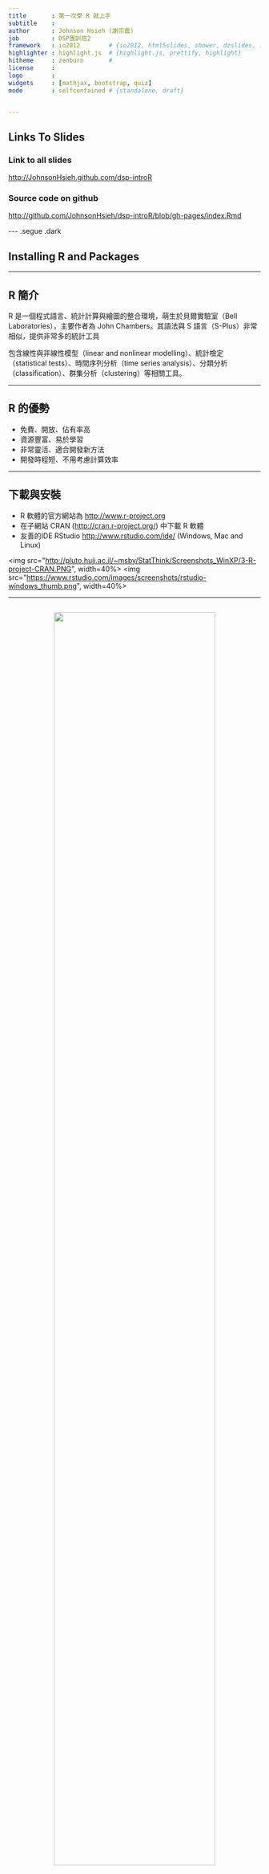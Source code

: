 ```yaml
---
title       : 第一次學 R 就上手
subtitle    : 
author      : Johnson Hsieh (謝宗震)
job         : DSP團訓班2
framework   : io2012        # {io2012, html5slides, shower, dzslides, ...}
highlighter : highlight.js  # {highlight.js, prettify, highlight}
hitheme     : zenburn       # 
license     : 
logo        : 
widgets     : [mathjax, bootstrap, quiz]
mode        : selfcontained # {standalone, draft}


---
```





## Links To Slides
### Link to all slides
http://JohnsonHsieh.github.com/dsp-introR

### Source code on github
http://github.com/JohnsonHsieh/dsp-introR/blob/gh-pages/index.Rmd

--- .segue .dark
## Installing R and Packages

---
## R 簡介
R 是一個程式語言、統計計算與繪圖的整合環境，萌生於貝爾實驗室（Bell Laboratories），主要作者為 John Chambers。其語法與 S 語言（S-Plus）非常相似，提供非常多的統計工具

包含線性與非線性模型（linear and nonlinear modelling）、統計檢定（statistical tests）、時間序列分析（time series analysis）、分類分析（classification）、群集分析（clustering）等相關工具。

---
## R 的優勢
- 免費、開放、佔有率高
- 資源豐富、易於學習
- 非常靈活、適合開發新方法
- 開發時程短、不用考慮計算效率

---
## 下載與安裝
- R 軟體的官方網站為 http://www.r-project.org 
- 在子網站 CRAN (http://cran.r-project.org/) 中下載 R 軟體
- 友善的IDE RStudio http://www.rstudio.com/ide/ (Windows, Mac and Linux)

<img src="http://pluto.huji.ac.il/~msby/StatThink/Screenshots_WinXP/3-R-project-CRAN.PNG", width=40%>
<img src="https://www.rstudio.com/images/screenshots/rstudio-windows_thumb.png", width=40%>

---
## 
<center>
<img src="http://www.ats.ucla.edu/stat/r/seminars/R.svg", width=80%>
</center>

---
## 安裝與載入 R package

```r
# Installing Packages
install.packages('ElemStatLearn', repos='http://cran.csie.ntu.edu.tw/')
install.packages("Hmisc") # Interaction plot
install.packages("rpart") # Recursive partitioning
install.packages("rpart.plot") # Fancy tree plot
install.packages("RColorBrewer") # Nice color palettes

# Loading Packages
library(ElemStatLearn)
library(Hmisc)
library(rpart) 
library(rpart.plot) 
library(RColorBrewer) 
```


--- .segue .dark
## Intro R basic

---
## 基礎教學
- Commands 以空行 (newline) 或分號 (;) 區隔
- R 的指令有大小寫的區分
- 基本數學運算符號 (+, -, *, /, ^)
- 井號 (#) 表示註解，使得該行不執行運算
- 問號 (?) 表示尋求說明檔
- 箭號 (<-) 表示把右邊的結果 assigned 到 R object


```r
# Example here
5 + 5
1 + 2 + 3 * 4 / (5 - 6)
x <- 1
y <- 3
x + y
```


---
## 基礎教學
- 基本資料結構
  * 數值 (1, 0.35, 41.2)
  * 字串 ("男性", "AB")
  * 邏輯 (TRUE, FALSE)
- 基本邏輯運算符號 (>, >=, <, <=, ==, not !=, and &, or |)

```r
a <- 10; b <- "ten"; c <- "25"; d <- TRUE; e <- FALSE 
a > 1 # TRUE
a + b # error
a + c # error
d & e # FALSE
```


---
## 基礎教學
- 確認資料結構 (is.) is.character, is.logical, is.numeric, is.na
- 轉換資料結構 (as.) as.character, as.logical, as.numeric

```r
a <- 10; b <- "ten"; c <- "25"; d <- TRUE; e <- FALSE 
as.numeric(b) # NA
a + as.numeric(c) # 35
as.numeric(d) # 1
as.numeric(e) # 0
as.character(a) #"10"
```


---
## 讀取外部資料
- read.table, read.csv
- 讀進來的R object 稱作 data.frame

```r
# dat <- read.csv("http://johnsonhsieh.github.io/dsp-introR/data/hsb.csv")
dat <- read.csv("data/hsb.csv")
head(dat) # first few rows
```

```
   id    sex  race ses schtyp       prog read write math science socst
1  70   male White   1 public    general   57    52   41      47    57
2 121 female White   2 public vocational   68    59   53      63    61
3  86   male White   3 public    general   44    33   54      58    31
4 141   male White   3 public vocational   63    44   47      53    56
5 172   male White   2 public   academic   47    52   57      53    61
6 113   male White   2 public   academic   44    52   51      63    61
```

```r
class(dat) 
```

```
[1] "data.frame"
```


---
## data.frame 介紹
- 一種類似矩陣 (matrix) 的 R object
- 個別的行或是列，可以存放數值與類別資料
- 利用 object[row,column] 提取資料

```r
dat[1,1]
```

```
[1] 70
```

```r
dat[2, ]
```

```
   id    sex  race ses schtyp       prog read write math science socst
2 121 female White   2 public vocational   68    59   53      63    61
```

```r
dat[, 1]
```

```
  [1]  70 121  86 141 172 113  50  11  84  48  75  60  95 104  38 115  76 195 114  85 167 143  41
 [24]  20  12  53 154 178 196  29 126 103 192 150 199 144 200  80  16 153 176 177 168  40  62 169
 [47]  49 136 189   7  27 128  21 183 132  15  67  22 185   9 181 170 134 108 197 140 171 107  81
 [70]  18 155  97  68 157  56   5 159 123 164  14 127 165 174   3  58 146 102 117 133  94  24 149
 [93]  82   8 129 173  57 100   1 194  88  99  47 120 166  65 101  89  54 180 162   4 131 125  34
[116] 106 130  93 163  37  35  87  73 151  44 152 105  28  91  45 116  33  66  72  77  61 190  42
[139]   2  55  19  90 142  17 122 191  83 182   6  46  43  96 138  10  71 139 110 148 109  39 147
[162]  74 198 161 112  69 156 111 186  98 119  13  51  26  36 135  59  78  64  63  79 193  92 160
[185]  32  23 158  25 188  52 124 175 184  30 179  31 145 187 118 137
```


---
## data.frame 介紹
- 可以用向量 (c) 來提取資料
- 也可以用 object[, "variable"] 或是 object$variable 提取

```r
dat[c(1, 2, 3, 4), "id"]
```

```
[1]  70 121  86 141
```

```r
dat$id[1:4]
```

```
[1]  70 121  86 141
```

```r
dat[1:2, c("id", "sex", "write")]
```

```
   id    sex write
1  70   male    52
2 121 female    59
```


---
## data.frame 介紹

```r
dim(dat) # [1] 200 11
```


```r
str(dat) # show dataset structure
```

```
'data.frame':	200 obs. of  11 variables:
 $ id     : int  70 121 86 141 172 113 50 11 84 48 ...
 $ sex    : Factor w/ 2 levels "female","male": 2 1 2 2 2 2 2 2 2 2 ...
 $ race   : Factor w/ 4 levels "African American",..: 4 4 4 4 4 4 1 3 4 1 ...
 $ ses    : int  1 2 3 3 2 2 2 2 2 2 ...
 $ schtyp : Factor w/ 2 levels "private","public": 2 2 2 2 2 2 2 2 2 2 ...
 $ prog   : Factor w/ 3 levels "academic","general",..: 2 3 2 3 1 1 2 1 2 1 ...
 $ read   : int  57 68 44 63 47 44 50 34 63 57 ...
 $ write  : int  52 59 33 44 52 52 59 46 57 55 ...
 $ math   : int  41 53 54 47 57 51 42 45 54 52 ...
 $ science: int  47 63 58 53 53 63 53 39 58 50 ...
 $ socst  : int  57 61 31 56 61 61 61 36 51 51 ...
```


---
## Basic description

```r
summary(dat) # show basic description
```

```
       id            sex                    race          ses           schtyp            prog    
 Min.   :  1.0   female:109   African American: 20   Min.   :1.00   private: 32   academic  :105  
 1st Qu.: 50.8   male  : 91   Asian           : 11   1st Qu.:2.00   public :168   general   : 45  
 Median :100.5                Hispanic        : 24   Median :2.00                 vocational: 50  
 Mean   :100.5                White           :145   Mean   :2.06                                 
 3rd Qu.:150.2                                       3rd Qu.:3.00                                 
 Max.   :200.0                                       Max.   :3.00                                 
      read          write           math         science         socst     
 Min.   :28.0   Min.   :31.0   Min.   :33.0   Min.   :26.0   Min.   :26.0  
 1st Qu.:44.0   1st Qu.:45.8   1st Qu.:45.0   1st Qu.:44.0   1st Qu.:46.0  
 Median :50.0   Median :54.0   Median :52.0   Median :53.0   Median :52.0  
 Mean   :52.2   Mean   :52.8   Mean   :52.6   Mean   :51.9   Mean   :52.4  
 3rd Qu.:60.0   3rd Qu.:60.0   3rd Qu.:59.0   3rd Qu.:58.0   3rd Qu.:61.0  
 Max.   :76.0   Max.   :67.0   Max.   :75.0   Max.   :74.0   Max.   :71.0  
```


---
## Basic description

```r
c(mean(dat$read), sd(dat$read)) # mean and standard deviation
```

```
[1] 52.2 10.3
```

```r
score <- dat[, c("read", "write", "math", "science", "socst")]
cor(score) # correlation
```

```
         read write  math science socst
read    1.000 0.597 0.662   0.630 0.621
write   0.597 1.000 0.617   0.570 0.605
math    0.662 0.617 1.000   0.631 0.544
science 0.630 0.570 0.631   1.000 0.465
socst   0.621 0.605 0.544   0.465 1.000
```


--- .segue .dark
## Modifying and Managing Data

---
## Labeling Categorical Vars

```r
race <- factor(dat$race, 
               levels = c("Hispanic", "Asian", "African American", "White"), 
               labels = c("HI", "AS", "AA", "WH"))
head(race, n=10)
```

```
 [1] WH WH WH WH WH WH AA HI WH AA
Levels: HI AS AA WH
```



--- 
## Sorting Data

```r
dat <- dat[order(dat$id, dat$sex), ] # sort data by id and sex
head(dat)
```

```
    id    sex     race ses schtyp       prog read write math science socst
99   1 female Hispanic   1 public vocational   34    44   40      39    41
139  2 female Hispanic   2 public vocational   39    41   33      42    41
84   3   male Hispanic   1 public   academic   63    65   48      63    56
112  4 female Hispanic   1 public   academic   44    50   41      39    51
76   5   male Hispanic   1 public   academic   47    40   43      45    31
149  6 female Hispanic   1 public   academic   47    41   46      40    41
```


---
## Recoding Data

```r
dat$total <- rowSums(dat[,7:10]) # read + write + math + science
dat$grade <- cut(dat$total,
  breaks = c(0, 140, 180, 210, 234, 300),
  labels = c("F", "D", "C", "B", "A"))
summary(dat[, c("total", "grade")])
```

```
     total     grade 
 Min.   :139   F: 1  
 1st Qu.:180   D:51  
 Median :210   C:50  
 Mean   :210   B:49  
 3rd Qu.:234   A:49  
 Max.   :277         
```


---
## Merging Data
- Use rbind or cbind

```r
dat.female <- dat[dat$sex=="female",]
dat.male <- dat[dat$sex=="male",]
dat.both <- rbind(dat.female, dat.male)
cbind(dim(dat.female), dim(dat.male),dim(dat.both))
```

```
     [,1] [,2] [,3]
[1,]  109   91  200
[2,]   13   13   13
```


--- .segue .dark
## Analyzing Real Data

---
## 台北市實價登錄資料

```r
# Windows
# f <- file("http://johnsonhsieh.github.io/dsp-introR/data/dsp-gift-2013-big5/%E8%B2%B7%E8%B3%A3st_A_10109_10109.csv", encoding="big5")
# f <- file("data/dsp-gift-2013-big5/買賣st_A_10109_10109.csv", encoding="big5")
# Mac, Linux
f <- file("data/dsp-gift-2013-utf8/買賣st_A_10109_10109.csv", encoding="UTF-8-BOM")
tab <- read.csv(f, header=TRUE)
View(tab)
names(tab)
```

```
 [1] "鄉鎮市區"                  "交易標的"                  "土地區段位置.建物區段門牌"
 [4] "土地移轉總面積.平方公尺."  "使用分區或編定"            "非都市土地使用分區"       
 [7] "非都市土地使用地"          "交易年月"                  "交易筆棟數"               
[10] "移轉層次"                  "總樓層數"                  "建物型態"                 
[13] "主要用途"                  "主要建材"                  "建築完成年月"             
[16] "建物移轉總面積.平方公尺."  "建物現況格局.房"           "建物現況格局.廳"          
[19] "建物現況格局.衛"           "建物現況格局.隔間"         "有無管理組織"             
[22] "總價.元."                  "單價.元.平方公尺."         "車位類別"                 
[25] "車位移轉總面積.平方公尺."  "車位總價.元."              "交易標的橫坐標"           
[28] "交易標的縱坐標"           
```



---
## Modifying and Managing Data

```r
tab1 <- tab[, c("鄉鎮市區", "交易標的", "建物型態", "總價.元.", "建物移轉總面積.平方公尺.",
                   "車位總價.元.", "車位移轉總面積.平方公尺.")]
names(tab1) <- c("行政區", "交易標的", "建物型態", "總價", "總面積", "車位價", "車位面積")
# levels(tab1$交易標的); levels(tab1$建物型態)
tab1$交易標的 <- factor(tab1$交易標的, levels(tab1$交易標的), 
                           labels=c("車位","房地","房地+車位","建物","土地"))
tab1$建物型態 <- factor(tab1$建物型態, levels(tab1$建物型態), 
                           labels=c("商辦","廠辦","店面","公寓","華廈","其他",
                                    "套房","透天","大樓"))
head(tab1)
```

```
  行政區  交易標的 建物型態     總價 總面積  車位價 車位面積
1 中正區      房地     華廈 12800000  111.2       0      0.0
2 萬華區      房地     公寓  8500000   79.1       0      0.0
3 大同區      車位     其他  2500000   41.2 2500000     41.2
4 內湖區      房地     商辦  7180000   43.8       0      0.0
5 中山區      房地     大樓 13500000   76.1       0      0.0
6 內湖區 房地+車位     大樓 15500000  100.8       0     16.5
```


---
## Modifying and Managing Data

```r
tab1$房價.萬元 <- (tab1$總價 - tab1$車位價)/10^4
tab1$建物面積.坪 <- 0.3025*(tab1$總面積 - tab1$車位面積)
tab2 <- tab1[tab1$交易標的!="車位",]
tab2 <- tab2[, c("行政區","建物型態","房價.萬元","建物面積.坪")]
head(tab2)
```

```
  行政區 建物型態 房價.萬元 建物面積.坪
1 中正區     華廈      1280        33.6
2 萬華區     公寓       850        23.9
4 內湖區     商辦       718        13.2
5 中山區     大樓      1350        23.0
6 內湖區     大樓      1550        25.5
7 內湖區     公寓      1393        35.3
```


---
## Exploratory Data Analysis

```r
summary(tab2)
```

```
     行政區       建物型態     房價.萬元       建物面積.坪  
 中山區 :259   大樓   :617   Min.   :     0   Min.   :   0  
 北投區 :257   公寓   :364   1st Qu.:   840   1st Qu.:  15  
 內湖區 :233   華廈   :320   Median :  1469   Median :  28  
 文山區 :150   其他   :198   Mean   :  3011   Mean   :  41  
 大安區 :143   套房   :125   3rd Qu.:  2560   3rd Qu.:  45  
 中正區 :128   商辦   : 39   Max.   :670000   Max.   :4430  
 (Other):564   (Other): 71                                  
```


---
## Exploratory Data Analysis

```r
table(tab2[,1])
```

```

北投區 大安區 大同區 南港區 內湖區 士林區 松山區 萬華區 文山區 信義區 中山區 中正區 
   257    143     61     83    233    111     92    108    150    109    259    128 
```

```r
table(tab2[,2])
```

```

商辦 廠辦 店面 公寓 華廈 其他 套房 透天 大樓 
  39   15   31  364  320  198  125   25  617 
```


---
## Pivot tables

```r
# install.packages("reshape", repos="http://cran.rstudio.com")
library(reshape)
cast(tab2, 建物型態 ~ ., fun.aggregate=mean, value="房價.萬元")
```

```
  建物型態 (all)
1     商辦 40033
2     廠辦  5393
3     店面  4751
4     公寓  1417
5     華廈  1917
6     其他  1909
7     套房   789
8     透天  4849
9     大樓  2763
```

---
## Pivot tables

```r
cast(tab2, 行政區 ~ ., fun.aggregate=table, value="建物型態")
```

```
   行政區 商辦 廠辦 店面 公寓 華廈 其他 套房 透天 大樓
1  北投區    0    0    0   37   33   47   11    6  123
2  大安區    3    0    2   23   45   19    9    0   42
3  大同區    1    0    4    9    7   10    7    2   21
4  南港區    3    0    2   22   23    7    2    0   24
5  內湖區   11   15    2   61   48   10    5    5   76
6  士林區    1    0    3   29   24   31    4    5   14
7  松山區    3    0    1   23   19    7    6    0   33
8  萬華區    1    0    2   18   15    9    7    4   52
9  文山區    0    0    1   49   31    9   11    1   48
10 信義區    1    0    4   40    8   23    5    0   28
11 中山區   11    0    8   37   52   11   49    1   90
12 中正區    4    0    2   16   15   15    9    1   66
```


---
## 小挑戰
- 請計算台北市各行政區為的平均房價
- 請計算台北市各行政區各種建物型態的房價中位數
- Hint: use cast function in reshape package, 中位數函數 median

---
## Pie Chart and Bar Chart

```r
par(family="STHeiti") # Mac 中文字型設定
par(mfrow=c(1,2)) # 以兩欄顯示圖形
pie(sort(table(tab2$行政區), decreasing=TRUE))
barplot(sort(table(tab2$建物型態), decreasing=TRUE), las=2)
```

<div class="rimage center"><img src="figure/unnamed-chunk-23.png" title="plot of chunk unnamed-chunk-23" alt="plot of chunk unnamed-chunk-23" class="plot" /></div>


---
## Histogram and denstiy

```r
par(family="STHeiti", mfrow=c(1,2)) # Mac 中文字型設定
id <- tab2$建物型態 == "大樓" | tab2$建物型態 == "華廈" | tab2$建物型態 == "公寓"
tab3 <- tab2[id, ] # 一般住宅建物
tab3 <- tab3[tab3$房價.萬元>500, ]
hist(tab3$建物面積.坪)
hist(tab3$建物面積.坪, breaks=10, col="lightblue", prob=TRUE)
lines(density(tab3$建物面積.坪, bw=8), col=2, lwd=2)
```

<div class="rimage center"><img src="figure/unnamed-chunk-24.png" title="plot of chunk unnamed-chunk-24" alt="plot of chunk unnamed-chunk-24" class="plot" /></div>


---
## 小挑戰
- 改變 hist() 函數中的breaks參數，觀察直方圖的變化
- 改變 density() 函數中的bw參數，觀察機率密度函數的變化


---

```r
par(family="STHeiti", mfrow=c(2,2)) # Mac 中文字型設定
hist(tab3$房價.萬元)
hist(tab3$建物面積.坪)
hist(log10(tab3$房價.萬元))
hist(log10(tab3$建物面積.坪))
```

<div class="rimage center"><img src="figure/unnamed-chunk-25.png" title="plot of chunk unnamed-chunk-25" alt="plot of chunk unnamed-chunk-25" class="plot" /></div>


---

```r
par(family="STHeiti", mfrow=c(1,2)) # Mac 中文字型設定
plot(tab3$房價.萬元, tab3$建物面積.坪, xlab="房價(萬元)", ylab="面積(坪)")
plot(tab3$房價.萬元, tab3$建物面積.坪, xlab="log房價(萬元)", ylab="log面積(坪)", log="xy")
```

<div class="rimage center"><img src="figure/unnamed-chunk-26.png" title="plot of chunk unnamed-chunk-26" alt="plot of chunk unnamed-chunk-26" class="plot" /></div>


---
## Regression

```r
x <- tab3$房價.萬元
y <- tab3$建物面積.坪
cor(x, y)
```

```
[1] 0.809
```

```r
cor(log10(x), log10(y))
```

```
[1] 0.848
```


---

```r
fit <- lm(log10(y) ~ log10(x))
summary(fit) # log10.y = -0.81 + 0.72*log10.x or y = 0.15 * x^0.72
```

```

Call:
lm(formula = log10(y) ~ log10(x))

Residuals:
    Min      1Q  Median      3Q     Max 
-0.4807 -0.0769  0.0036  0.0901  0.5546 

Coefficients:
            Estimate Std. Error t value Pr(>|t|)    
(Intercept)  -0.8110     0.0417   -19.5   <2e-16 ***
log10(x)      0.7187     0.0128    56.3   <2e-16 ***
---
Signif. codes:  0 '***' 0.001 '**' 0.01 '*' 0.05 '.' 0.1 ' ' 1

Residual standard error: 0.127 on 1241 degrees of freedom
Multiple R-squared:  0.719,	Adjusted R-squared:  0.718 
F-statistic: 3.17e+03 on 1 and 1241 DF,  p-value: <2e-16
```


---

```r
par(family="STHeiti") # Mac 中文字型設定
plot(x, y, , xlab="房價(萬元)", ylab="面積(坪)", log="xy")
abline(fit, col=2, lwd=2)
text(6000, 20, "log10.y = -0.81 + 0.72*log10.x", col=2, cex=1.5)
```

<div class="rimage center"><img src="figure/unnamed-chunk-29.png" title="plot of chunk unnamed-chunk-29" alt="plot of chunk unnamed-chunk-29" class="plot" /></div>


---
## Prediction

```r
new <- data.frame(x = c(500, 800, 1600, 2500, 5000, 8000))
10^predict(fit, newdata=new)
```

```
   1    2    3    4    5    6 
13.5 18.9 31.0 42.8 70.4 98.7 
```


---
## References
- [Introducing R](http://www.ats.ucla.edu/stat/r/seminars/intro.htm), UCLA R seminars
- [Introduction to R](https://www.datacamp.com/courses/introduction-to-r), DataCamp
- [R的資料型態](http://rpubs.com/wush978/R_DataType), TW R User Group
- [R 簡介](http://statlab.nchc.org.tw/rnotes/?page_id=2), R 學習筆記
- [免費電子書 -- R 統計軟體](http://ccckmit.wikidot.com/r:main), 陳鍾誠的網站
- [StackOverflow](http://stackoverflow.com/), getting help online
